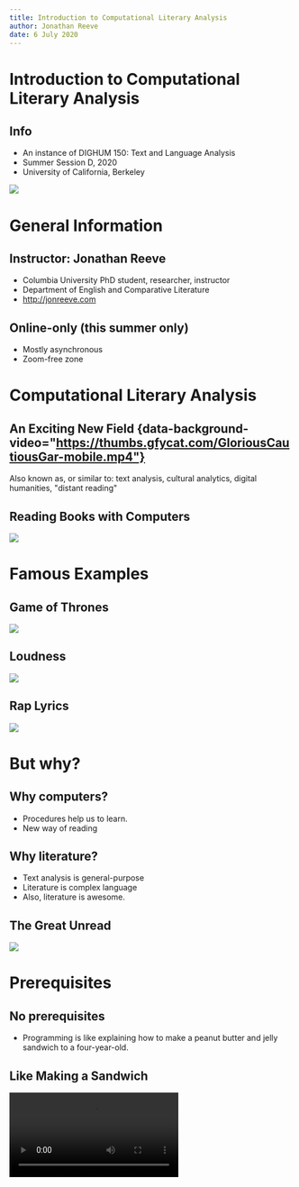 ```yaml
---
title: Introduction to Computational Literary Analysis
author: Jonathan Reeve
date: 6 July 2020
---
```

    
# Introduction to Computational Literary Analysis

## Info 

 - An instance of DIGHUM 150: Text and Language Analysis
 - Summer Session D, 2020
 - University of California, Berkeley

![](https://jonreeve.com/assets/images/noun_Book_1593490.svg)

# General Information

## Instructor: Jonathan Reeve

 - Columbia University PhD student, researcher, instructor
 - Department of English and Comparative Literature
 - <http://jonreeve.com>

## Online-only (this summer only)

- Mostly asynchronous
- Zoom-free zone

# Computational Literary Analysis

## An Exciting New Field {data-background-video="https://thumbs.gfycat.com/GloriousCautiousGar-mobile.mp4"}

Also known as, or similar to: text analysis, cultural analytics, digital humanities, "distant reading"

## Reading Books with Computers

![](images/books-computers.jpg)

# Famous Examples

## Game of Thrones

![](images/game-of-thrones.png)

## Loudness

![](images/loudness.png)

## Rap Lyrics

![](images/rap-lyrics.png)

# But why? 

## Why computers? 

 - Procedures help us to learn.
 - New way of reading

## Why literature? 

 - Text analysis is general-purpose
 - Literature is complex language 
 - Also, literature is awesome. 

## The Great Unread

![](images/dark-library.jpg)

# Prerequisites

## No prerequisites

- Programming is like explaining how to make a peanut butter and jelly sandwich to a four-year-old.

## Like Making a Sandwich

<video data-autoplay loop src="https://media2.giphy.com/media/ToMjGpvCVgzcuhibKla/giphy.mp4"/>

## A sandwich? 

- Describe a process procedurally
- Break a procedure into steps

## Pep talk

- It's not true that some people are better suited to coding. 
- You can do it! 

# Links

## Syllabus 

https://icla.jonreeve.com

